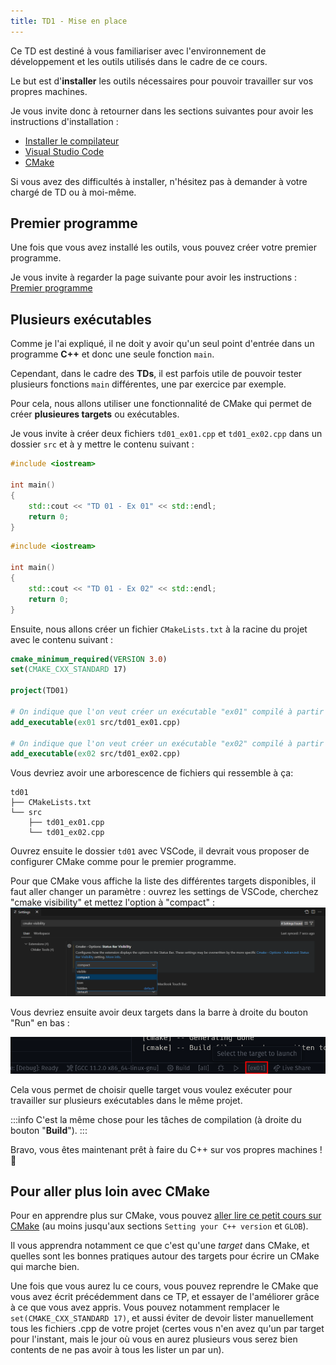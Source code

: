 ```yaml
---
title: TD1 - Mise en place
---
```


Ce TD est destiné à vous familiariser avec l'environnement de développement et les outils utilisés dans le cadre de ce cours.

Le but est d'**installer** les outils nécessaires pour pouvoir travailler sur vos propres machines.

Je vous invite donc à retourner dans les sections suivantes pour avoir les instructions d'installation :

- [Installer le compilateur](/Lessons/S1/Setup/Compiler)
- [Visual Studio Code](/Lessons/S1/Setup/IDE)
- [CMake](/Lessons/S1/Setup/CMake)

Si vous avez des difficultés à installer, n'hésitez pas à demander à votre chargé de TD ou à moi-même.

## Premier programme

Une fois que vous avez installé les outils, vous pouvez créer votre premier programme.

Je vous invite à regarder la page suivante pour avoir les instructions : [Premier programme](/Lessons/S1/Setup/HelloImac)

## Plusieurs exécutables

Comme je l'ai expliqué, il ne doit y avoir qu'un seul point d'entrée dans un programme **C++** et donc une seule fonction `main`.

Cependant, dans le cadre des **TDs**, il est parfois utile de pouvoir tester plusieurs fonctions `main` différentes, une par exercice par exemple.

Pour cela, nous allons utiliser une fonctionnalité de CMake qui permet de créer **plusieures targets** ou exécutables.

Je vous invite à créer deux fichiers `td01_ex01.cpp` et `td01_ex02.cpp` dans un dossier `src` et à y mettre le contenu suivant :

```cpp title="src/td01_ex01.cpp"
#include <iostream>

int main()
{
    std::cout << "TD 01 - Ex 01" << std::endl;
    return 0;
}
```

```cpp title="src/td01_ex02.cpp"
#include <iostream>

int main()
{
    std::cout << "TD 01 - Ex 02" << std::endl;
    return 0;
}
```

Ensuite, nous allons créer un fichier `CMakeLists.txt` à la racine du projet avec le contenu suivant :

```cmake title="CMakeLists.txt"
cmake_minimum_required(VERSION 3.0)
set(CMAKE_CXX_STANDARD 17)

project(TD01)

# On indique que l'on veut créer un exécutable "ex01" compilé à partir du fichier td01_ex01.cpp
add_executable(ex01 src/td01_ex01.cpp)

# On indique que l'on veut créer un exécutable "ex02" compilé à partir du fichier td01_ex02.cpp
add_executable(ex02 src/td01_ex02.cpp)
```

Vous devriez avoir une arborescence de fichiers qui ressemble à ça:

```
td01
├── CMakeLists.txt
└── src
    ├── td01_ex01.cpp
    └── td01_ex02.cpp
```

Ouvrez ensuite le dossier `td01` avec VSCode, il devrait vous proposer de configurer CMake comme pour le premier programme.

Pour que CMake vous affiche la liste des différentes targets disponibles, il faut aller changer un paramètre : ouvrez les settings de VSCode, cherchez "cmake visibility" et mettez l'option à "compact" :
![](./imgs/cmake-visibility-setting.png)

Vous devriez ensuite avoir deux targets dans la barre à droite du bouton "Run" en bas :

![](imgs/VSCode_targets.png)

Cela vous permet de choisir quelle target vous voulez exécuter pour travailler sur plusieurs exécutables dans le même projet.

:::info
C'est la même chose pour les tâches de compilation (à droite du bouton "**Build**").
:::

Bravo, vous êtes maintenant prêt à faire du C++ sur vos propres machines ! 🥳

## Pour aller plus loin avec CMake

Pour en apprendre plus sur CMake, vous pouvez [aller lire ce petit cours sur CMake](https://julesfouchy.github.io/Learn--Clean-Code-With-Cpp/lessons/cmake/) (au moins jusqu'aux sections `Setting your C++ version` et `GLOB`).

Il vous apprendra notamment ce que c'est qu'une *target* dans CMake, et quelles sont les bonnes pratiques autour des targets pour écrire un CMake qui marche bien.

Une fois que vous aurez lu ce cours, vous pouvez reprendre le CMake que vous avez écrit précédemment dans ce TP, et essayer de l'améliorer grâce à ce que vous avez appris. Vous pouvez notamment remplacer le `set(CMAKE_CXX_STANDARD 17)`, et aussi éviter de devoir lister manuellement tous les fichiers .cpp de votre projet (certes vous n'en avez qu'un par target pour l'instant, mais le jour où vous en aurez plusieurs vous serez bien contents de ne pas avoir à tous les lister un par un).